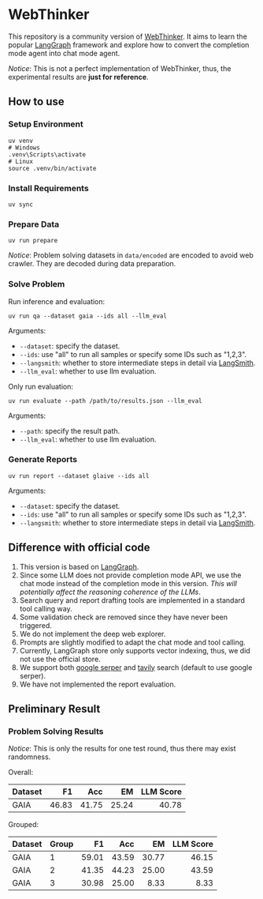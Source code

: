 # WebThinker

This repository is a community version of [WebThinker](https://github.com/RUC-NLPIR/WebThinker).
It aims to learn the popular [LangGraph](https://langchain-ai.github.io/langgraph/) framework and explore how to convert the completion mode agent into chat mode agent.

*Notice*: This is not a perfect implementation of WebThinker,
thus, the experimental results are **just for reference**.

## How to use

### Setup Environment

```shell
uv venv
# Windows
.venv\Scripts\activate
# Linux
source .venv/bin/activate
```

### Install Requirements

```shell
uv sync
```

### Prepare Data

```shell
uv run prepare
```

*Notice*: Problem solving datasets in `data/encoded` are encoded to avoid web crawler.
They are decoded during data preparation.

### Solve Problem

Run inference and evaluation:

```shell
uv run qa --dataset gaia --ids all --llm_eval
```

Arguments:

- `--dataset`: specify the dataset.
- `--ids`: use "all" to run all samples or specify some IDs such as "1,2,3".
- `--langsmith`: whether to store intermediate steps in detail via [LangSmith](https://www.langchain.com/langsmith).
- `--llm_eval`: whether to use llm evaluation.

Only run evaluation:

```shell
uv run evaluate --path /path/to/results.json --llm_eval
```

Arguments:

- `--path`: specify the result path.
- `--llm_eval`: whether to use llm evaluation.

### Generate Reports

```shell
uv run report --dataset glaive --ids all
```

Arguments:

- `--dataset`: specify the dataset.
- `--ids`: use "all" to run all samples or specify some IDs such as "1,2,3".
- `--langsmith`: whether to store intermediate steps in detail via [LangSmith](https://www.langchain.com/langsmith).

## Difference with official code

1. This version is based on [LangGraph](https://langchain-ai.github.io/langgraph/).
2. Since some LLM does not provide completion mode API, we use the chat mode instead of the completion mode in this version. *This will potentially affect the reasoning coherence of the LLMs*.
3. Search query and report drafting tools are implemented in a standard tool calling way.
4. Some validation check are removed since they have never been triggered.
5. We do not implement the deep web explorer.
6. Prompts are slightly modified to adapt the chat mode and tool calling.
7. Currently, LangGraph store only supports vector indexing, thus, we did not use the official store.
8. We support both [google serper](https://serper.dev/) and [tavily](https://www.tavily.com/) search (default to use google serper).
9. We have not implemented the report evaluation.

## Preliminary Result

### Problem Solving Results

*Notice*: This is only the results for one test round, thus there may exist randomness.

Overall:

| Dataset |    F1 |   Acc |    EM | LLM Score |
| ------- | ----: | ----: | ----: | --------: |
| GAIA    | 46.83 | 41.75 | 25.24 |     40.78 |

Grouped:

| Dataset | Group |    F1 |   Acc |    EM | LLM Score |
| ------- | ----- | ----: | ----: | ----: | --------: |
| GAIA    | 1     | 59.01 | 43.59 | 30.77 |     46.15 |
| GAIA    | 2     | 41.35 | 44.23 | 25.00 |     43.59 |
| GAIA    | 3     | 30.98 | 25.00 |  8.33 |      8.33 |
